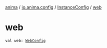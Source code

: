 [anima](../../index.md) / [io.anima.config](../index.md) / [InstanceConfig](index.md) / [web](./web.md)

# web

`val web: `[`WebConfig`](../-web-config/index.md)